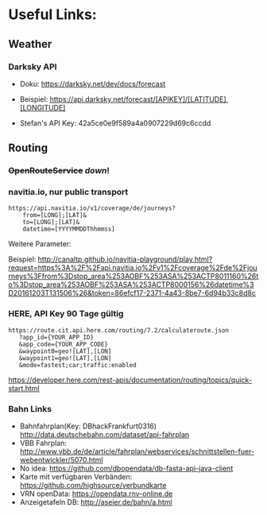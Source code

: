 # Useful Links:

## Weather

### Darksky API

* Doku:     https://darksky.net/dev/docs/forecast

* Beispiel: https://api.darksky.net/forecast/[APIKEY]/[LATITUDE],[LONGITUDE]

* Stefan's API Key: 42a5ce0e9f589a4a0907229d69c6ccdd

## Routing

### ~~OpenRouteService~~ *down*!

### navitia.io, nur public transport

    https://api.navitia.io/v1/coverage/de/journeys?
        from=[LONG];[LAT]&
        to=[LONG];[LAT]&
        datetime=[YYYYMMDDThhmmss]

Weitere Parameter:

Beispiel:
    http://canaltp.github.io/navitia-playground/play.html?request=https%3A%2F%2Fapi.navitia.io%2Fv1%2Fcoverage%2Fde%2Fjourneys%3Ffrom%3Dstop_area%253AOBF%253ASA%253ACTP8011160%26to%3Dstop_area%253AOBF%253ASA%253ACTP8000156%26datetime%3D20161203T131506%26&token=86efcf17-2371-4a43-8be7-6d94b33c8d8c

### HERE, API Key 90 Tage gültig

    https://route.cit.api.here.com/routing/7.2/calculateroute.json
       ?app_id={YOUR_APP_ID}
       &app_code={YOUR_APP_CODE}
       &waypoint0=geo![LAT],[LON]
       &waypoint1=geo![LAT],[LON]
       &mode=fastest;car;traffic:enabled

https://developer.here.com/rest-apis/documentation/routing/topics/quick-start.html

### Bahn Links
* Bahnfahrplan(Key: DBhackFrankfurt0316)  http://data.deutschebahn.com/dataset/api-fahrplan
* VBB Fahrplan: http://www.vbb.de/de/article/fahrplan/webservices/schnittstellen-fuer-webentwickler/5070.html
* No idea:  https://github.com/dbopendata/db-fasta-api-java-client
* Karte mit verfügbaren Verbänden:  https://github.com/highsource/verbundkarte
* VRN openData: https://opendata.rnv-online.de
* Anzeigetafeln DB: http://aseier.de/bahn/a.html

